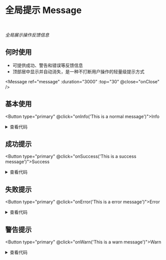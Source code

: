 # 全局提示 Message

<br/>

*全局展示操作反馈信息*

## 何时使用

- 可提供成功、警告和错误等反馈信息
- 顶部居中显示并自动消失，是一种不打断用户操作的轻量级提示方式

<script setup lang="ts">
import { ref } from 'vue'
const message = ref()

function onInfo (content: any) {
  message.value.info(content) // info调用
}
function onSuccess (content: any) {
  message.value.success(content) // success调用
}
function onError (content: any) {
  message.value.error(content) // error调用
}
function onWarn (content: any) {
  message.value.warn(content) // warn调用
}
function onClose () {
  console.log('close')
}
</script>

<Message ref="message" :duration="3000" :top="30" @close="onClose" />

## 基本使用

<Button type="primary" @click="onInfo('This is a normal message')">Info</Button>

<details>
<summary>查看代码</summary>

```vue
<script setup lang="ts">
import { ref } from 'vue'
const message = ref()

function onInfo (content: any) {
  message.value.info(content) // info调用
}
function onClose () {
  console.log('close')
}
</script>
<template>
  <Button type="primary" @click="onInfo('This is a normal message')">Info</Button>
  <Message ref="message" :duration="3000" :top="30" @close="onClose" />
</template>
```

</details>

## 成功提示

<Button type="primary" @click="onSuccess('This is a success message')">Success</Button>

<details>
<summary>查看代码</summary>

```vue
<script setup lang="ts">
import { ref } from 'vue'
const message = ref()

function onSuccess (content: any) {
  message.value.success(content) // success调用
}
function onClose () {
  console.log('close')
}
</script>
<template>
  <Button type="primary" @click="onSuccess('This is a success message')">Success</Button>
  <Message ref="message" :duration="3000" :top="30" @close="onClose" />
</template>
```

</details>

## 失败提示

<Button type="primary" @click="onError('This is a error message')">Error</Button>

<details>
<summary>查看代码</summary>

```vue
<script setup lang="ts">
import { ref } from 'vue'
const message = ref()

function onError (content: any) {
  message.value.error(content) // error调用
}
function onClose () {
  console.log('close')
}
</script>
<template>
  <Button type="primary" @click="onError('This is a error message')">Error</Button>
  <Message ref="message" :duration="3000" :top="30" @close="onClose" />
</template>
```

</details>

## 警告提示

<Button type="primary" @click="onWarn('This is a warn message')">Warn</Button>

<details>
<summary>查看代码</summary>

```vue
<script setup lang="ts">
import { ref } from 'vue'
const message = ref()

function onWarn (content: any) {
  message.value.warn(content) // warn调用
}
function onClose () {
  console.log('close')
}
</script>
<template>
  <Button type="primary" @click="onWarn('This is a warn message')">Warn</Button>
  <Message ref="message" :duration="3000" :top="30" @close="onClose" />
</template>
```

</details>
